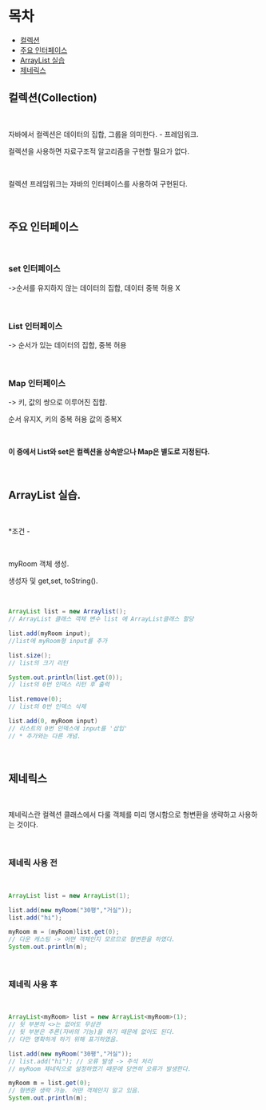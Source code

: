 목차
==========
* [컬렉션](#컬렉션collection) </br> 
* [주요 인터페이스](#주요-인터페이스) </br>
* [ArrayList 실습](#ArrayList-실습) </br>
* [제네릭스](#제네릭스) </br>

## 컬렉션(Collection)

</br>

자바에서 컬렉션은 데이터의 집합, 그룹을 의미한다. - 프레임워크.

컬렉션을 사용하면 자료구조적 알고리즘을 구현할 필요가 없다.

</br>

컬렉션 프레임워크는 자바의 인터페이스를 사용하여 구현된다.

</br>

## 주요 인터페이스

</br>

### set 인터페이스

->순서를 유지하지 않는 데이터의 집합, 데이터 중복 허용 X

</br>

### List 인터페이스

-> 순서가 있는 데이터의 집합, 중복 허용

</br>

### Map 인터페이스

-> 키, 값의 쌍으로 이루어진 집합. 

순서 유지X, 키의 중복 허용 값의 중복X

</br>

**이 중에서 List와 set은 컬렉션을 상속받으나 Map은 별도로 지정된다.**

</br>

## ArrayList 실습.

</br>

*조건 -

</br>

myRoom 객체 생성.

생성자 및 get,set, toString().

</br>

```java
ArrayList list = new Arraylist();
// ArrayList 클래스 객체 변수 list 에 ArrayList클래스 할당

list.add(myRoom input);
//list에 myRoom형 input를 추가

list.size();
// list의 크기 리턴

System.out.println(list.get(0));
// list의 0번 인덱스 리턴 후 출력

list.remove(0);
// list의 0번 인덱스 삭제

list.add(0, myRoom input)
// 리스트의 0번 인덱스에 input를 '삽입' 
// * 추가와는 다른 개념.
```

</br>

## 제네릭스

</br>

제네릭스란 컬렉션 클래스에서 다룰 객체를 미리 명시함으로 형변환을 생략하고 사용하는 것이다.

</br>

### 제네릭 사용 전

</br>

```java
ArrayList list = new ArrayList(1);

list.add(new myRoom("30평","거실"));
list.add("hi");

myRoom m = (myRoom)list.get(0);
// 다운 캐스팅 -> 어떤 객체인지 모르므로 형변환을 하였다.
System.out.println(m);
```

</br>

### 제네릭 사용 후

</br>

```java
ArrayList<myRoom> list = new ArrayList<myRoom>(1);
// 뒷 부분의 <>는 없어도 무상관
// 뒷 부분은 추론(자바의 기능)을 하기 때문에 없어도 된다. 
// 다만 명확하게 하기 위해 표기하였음.

list.add(new myRoom("30평","거실"));
// list.add("hi"); // 오류 발생 -> 주석 처리
// myRoom 제네릭으로 설정하였기 때문에 당연히 오류가 발생한다.

myRoom m = list.get(0);
// 형변환 생략 가능. 어떤 객체인지 알고 있음.
System.out.println(m);
```

